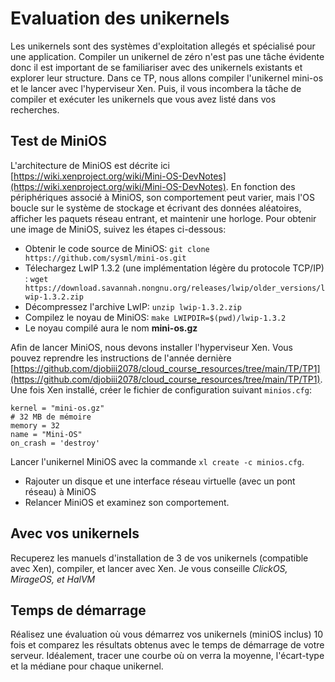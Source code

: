 # Evaluation des unikernels

Les unikernels sont des systèmes d'exploitation allegés et spécialisé pour une application. 
Compiler un unikernel de zéro n'est pas une tâche évidente donc il est important de se familiariser avec des unikernels existants et explorer leur structure.
Dans ce TP, nous allons compiler l'unikernel mini-os et le lancer avec l'hyperviseur Xen.
Puis, il vous incombera la tâche de compiler et exécuter les unikernels que vous avez listé dans vos recherches. 

## Test de MiniOS

L'architecture de MiniOS est décrite ici [https://wiki.xenproject.org/wiki/Mini-OS-DevNotes](https://wiki.xenproject.org/wiki/Mini-OS-DevNotes).
En fonction des périphériques associé à MiniOS, son comportement peut varier, mais l'OS boucle sur le système de stockage et écrivant des données aléatoires, afficher les paquets réseau entrant, et maintenir une horloge.
Pour obtenir une image de MiniOS, suivez les étapes ci-dessous:

- Obtenir le code source de MiniOS: `git clone https://github.com/sysml/mini-os.git`
- Télechargez LwIP 1.3.2 (une implémentation légère du protocole TCP/IP) : `wget https://download.savannah.nongnu.org/releases/lwip/older_versions/lwip-1.3.2.zip`
- Décompressez l'archive LwIP: `unzip lwip-1.3.2.zip`
- Compilez le noyau de MiniOS: `make LWIPDIR=$(pwd)/lwip-1.3.2`
- Le noyau compilé aura le nom **mini-os.gz**

Afin de lancer MiniOS, nous devons installer l'hyperviseur Xen. Vous pouvez reprendre les instructions de l'année dernière [https://github.com/djobiii2078/cloud_course_resources/tree/main/TP/TP1](https://github.com/djobiii2078/cloud_course_resources/tree/main/TP/TP1).
Une fois Xen installé, créer le fichier de configuration suivant `minios.cfg`:

```
kernel = "mini-os.gz"
# 32 MB de mémoire
memory = 32
name = "Mini-OS"
on_crash = 'destroy'
```

Lancer l'unikernel MiniOS avec la commande `xl create -c minios.cfg`. 

- Rajouter un disque et une interface réseau virtuelle (avec un pont réseau) à MiniOS
- Relancer MiniOS et examinez son comportement.

## Avec vos unikernels

Recuperez les manuels d'installation de 3 de vos unikernels (compatible avec Xen), compiler, et lancer avec Xen.
Je vous conseille *ClickOS, MirageOS, et HalVM*

## Temps de démarrage

Réalisez une évaluation où vous démarrez vos unikernels (miniOS inclus) 10 fois et comparez les résultats obtenus avec le 
temps de démarrage de votre serveur. Idéalement, tracer une courbe où on verra la moyenne, l'écart-type et la médiane pour chaque unikernel.

